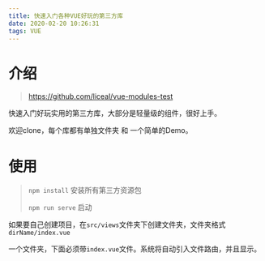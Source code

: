 ```yaml
---
title: 快速入门各种VUE好玩的第三方库
date: 2020-02-20 10:26:31
tags: VUE
---
```




# 介绍

> https://github.com/liceal/vue-modules-test

快速入门好玩实用的第三方库，大部分是轻量级的组件，很好上手。

欢迎clone，每个库都有单独文件夹 和 一个简单的Demo。

<!-- more -->

# 使用
> `npm install` 安装所有第三方资源包
>
> `npm run serve` 启动

如果要自己创建项目，在`src/views`文件夹下创建文件夹，文件夹格式`dirName/index.vue`

一个文件夹，下面必须带`index.vue`文件。系统将自动引入文件路由，并且显示。





